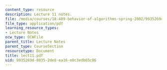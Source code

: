 ```yaml
---
content_type: resource
description: Lecture 11 notes.
file: /media/courses/18-409-behavior-of-algorithms-spring-2002/9935269d08352de8ea16e0c3edb65c86_lect11.pdf
file_type: application/pdf
learning_resource_types:
- Lecture Notes
ocw_type: OCWFile
parent_title: Lecture Notes
parent_type: CourseSection
resourcetype: Document
title: lect11.pdf
uid: 9935269d-0835-2de8-ea16-e0c3edb65c86
---
```

